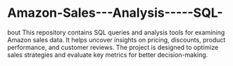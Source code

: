 # Amazon-Sales---Analysis-----SQL-
bout This repository contains SQL queries and analysis tools for examining Amazon sales data. It helps uncover insights on pricing, discounts, product performance, and customer reviews. The project is designed to optimize sales strategies and evaluate key metrics for better decision-making.
